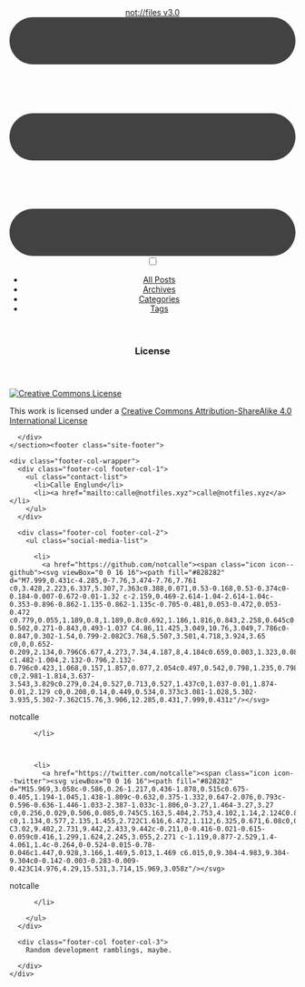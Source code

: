 <!DOCTYPE html>
<html><head>
  <meta charset="utf-8">
  <meta http-equiv="X-UA-Compatible" content="IE=edge">
  <meta name="viewport" content="width=device-width, initial-scale=1">

  <link rel="stylesheet" href="/css/main.css">
  <link rel="alternate" type="application/rss+xml" title="not://files v3.0" href="https://notfiles.xyz/feed.xml">
  <!-- Begin Jekyll SEO tag v2.7.1 -->
<title>License | not://files v3.0</title>
<meta name="generator" content="Jekyll v4.2.0" />
<meta property="og:title" content="License" />
<meta name="author" content="Calle Englund" />
<meta property="og:locale" content="en_US" />
<meta name="description" content="Random development ramblings, maybe." />
<meta property="og:description" content="Random development ramblings, maybe." />
<link rel="canonical" href="https://notfiles.xyz/license.md" />
<meta property="og:url" content="https://notfiles.xyz/license.md" />
<meta property="og:site_name" content="not://files v3.0" />
<meta property="og:type" content="article" />
<meta property="article:published_time" content="2015-11-30T21:33:37+00:00" />
<meta name="twitter:card" content="summary" />
<meta property="twitter:title" content="License" />
<meta name="twitter:site" content="@notcalle" />
<meta name="twitter:creator" content="@notcalle" />
<script type="application/ld+json">
{"headline":"License","dateModified":"2015-11-30T21:33:37+00:00","datePublished":"2015-11-30T21:33:37+00:00","description":"Random development ramblings, maybe.","@type":"BlogPosting","mainEntityOfPage":{"@type":"WebPage","@id":"https://notfiles.xyz/license.md"},"url":"https://notfiles.xyz/license.md","author":{"@type":"Person","name":"Calle Englund"},"@context":"https://schema.org"}</script>
<!-- End Jekyll SEO tag -->
<script id="mathjax-script" src="https://cdn.jsdelivr.net/npm/mathjax@3/es5/tex-chtml.js"></script><script id="mermaid-script" src="https://cdn.jsdelivr.net/npm/mermaid/dist/mermaid.min.js"></script><script type="text/javascript">
    mermaid.initialize({theme:"dark"})
  </script>
  </head>
<body><header class="site-header">
  <div class="wrapper">
    <a class="site-title" href="/">not://files v3.0</a><nav class="site-nav" id="site-navigation" aria-label="Menu">
  <label for="site-menu-toggle" class="menu-icon" aria-label="Menu">
    <svg viewBox="0 0 18 15">
      <path fill="#424242" d="M18,1.484c0,0.82-0.665,1.484-1.484,1.484H1.484C0.665,2.969,0,2.304,0,1.484l0,0C0,0.665,0.665,0,1.484,0 h15.031C17.335,0,18,0.665,18,1.484L18,1.484z"/>
      <path fill="#424242" d="M18,7.516C18,8.335,17.335,9,16.516,9H1.484C0.665,9,0,8.335,0,7.516l0,0c0-0.82,0.665-1.484,1.484-1.484 h15.031C17.335,6.031,18,6.696,18,7.516L18,7.516z"/>
      <path fill="#424242" d="M18,13.516C18,14.335,17.335,15,16.516,15H1.484C0.665,15,0,14.335,0,13.516l0,0 c0-0.82,0.665-1.484,1.484-1.484h15.031C17.335,12.031,18,12.696,18,13.516L18,13.516z"/>
    </svg>
  </label>
  <input id="site-menu-toggle" class="menu-toggle" type="checkbox"/><ul id="site-menu" class="menu">
    <li class="menu-item">
      <a class="page-link" href="/posts/">
          All Posts
        </a></li>
    <li class="menu-item">
      <a class="page-link" href="/archive/">
          Archives
        </a></li>
    <li class="menu-item">
      <a class="page-link" href="/category/">
          Categories
        </a></li>
    <li class="menu-item">
      <a class="page-link" href="/tag/">
          Tags
        </a></li>
</ul>
</nav>
</div>
</header>
<section class="page-content">
      <div class="wrapper">
        <article class="post">

  <header class="post-header">
    <h1 class="post-title">License</h1>
  </header>

  <section class="post-content">
    <p><a href="http://creativecommons.org/licenses/by-sa/4.0/"><img src="https://i.creativecommons.org/l/by-sa/4.0/88x31.png" alt="Creative Commons License" /></a></p>

<p>This work is licensed under a <a href="http://creativecommons.org/licenses/by-sa/4.0/">Creative Commons Attribution-ShareAlike 4.0 International License</a></p>

  </section>

</article>

      </div>
    </section><footer class="site-footer">

  <div class="wrapper">

    <div class="footer-col-wrapper">
      <div class="footer-col footer-col-1">
        <ul class="contact-list">
          <li>Calle Englund</li>
          <li><a href="mailto:calle@notfiles.xyz">calle@notfiles.xyz</a></li>
        </ul>
      </div>

      <div class="footer-col footer-col-2">
        <ul class="social-media-list">
          
          <li>
            <a href="https://github.com/notcalle"><span class="icon icon--github"><svg viewBox="0 0 16 16"><path fill="#828282" d="M7.999,0.431c-4.285,0-7.76,3.474-7.76,7.761 c0,3.428,2.223,6.337,5.307,7.363c0.388,0.071,0.53-0.168,0.53-0.374c0-0.184-0.007-0.672-0.01-1.32 c-2.159,0.469-2.614-1.04-2.614-1.04c-0.353-0.896-0.862-1.135-0.862-1.135c-0.705-0.481,0.053-0.472,0.053-0.472 c0.779,0.055,1.189,0.8,1.189,0.8c0.692,1.186,1.816,0.843,2.258,0.645c0.071-0.502,0.271-0.843,0.493-1.037 C4.86,11.425,3.049,10.76,3.049,7.786c0-0.847,0.302-1.54,0.799-2.082C3.768,5.507,3.501,4.718,3.924,3.65 c0,0,0.652-0.209,2.134,0.796C6.677,4.273,7.34,4.187,8,4.184c0.659,0.003,1.323,0.089,1.943,0.261 c1.482-1.004,2.132-0.796,2.132-0.796c0.423,1.068,0.157,1.857,0.077,2.054c0.497,0.542,0.798,1.235,0.798,2.082 c0,2.981-1.814,3.637-3.543,3.829c0.279,0.24,0.527,0.713,0.527,1.437c0,1.037-0.01,1.874-0.01,2.129 c0,0.208,0.14,0.449,0.534,0.373c3.081-1.028,5.302-3.935,5.302-7.362C15.76,3.906,12.285,0.431,7.999,0.431z"/></svg>
</span><span class="username">notcalle</span></a>

          </li>
          

          
          <li>
            <a href="https://twitter.com/notcalle"><span class="icon icon--twitter"><svg viewBox="0 0 16 16"><path fill="#828282" d="M15.969,3.058c-0.586,0.26-1.217,0.436-1.878,0.515c0.675-0.405,1.194-1.045,1.438-1.809c-0.632,0.375-1.332,0.647-2.076,0.793c-0.596-0.636-1.446-1.033-2.387-1.033c-1.806,0-3.27,1.464-3.27,3.27 c0,0.256,0.029,0.506,0.085,0.745C5.163,5.404,2.753,4.102,1.14,2.124C0.859,2.607,0.698,3.168,0.698,3.767 c0,1.134,0.577,2.135,1.455,2.722C1.616,6.472,1.112,6.325,0.671,6.08c0,0.014,0,0.027,0,0.041c0,1.584,1.127,2.906,2.623,3.206 C3.02,9.402,2.731,9.442,2.433,9.442c-0.211,0-0.416-0.021-0.615-0.059c0.416,1.299,1.624,2.245,3.055,2.271 c-1.119,0.877-2.529,1.4-4.061,1.4c-0.264,0-0.524-0.015-0.78-0.046c1.447,0.928,3.166,1.469,5.013,1.469 c6.015,0,9.304-4.983,9.304-9.304c0-0.142-0.003-0.283-0.009-0.423C14.976,4.29,15.531,3.714,15.969,3.058z"/></svg>
</span><span class="username">notcalle</span></a>

          </li>
          
        </ul>
      </div>

      <div class="footer-col footer-col-3">
        Random development ramblings, maybe.

      </div>
    </div>

  </div>

</footer>
</body>
</html>
